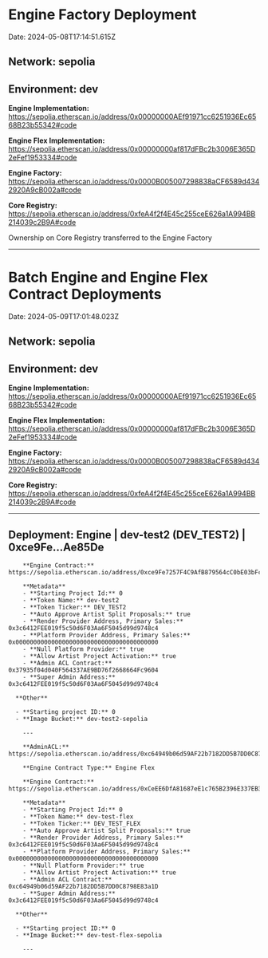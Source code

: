 # Engine Factory Deployment

Date: 2024-05-08T17:14:51.615Z

## **Network:** sepolia

## **Environment:** dev

**Engine Implementation:** https://sepolia.etherscan.io/address/0x00000000AEf91971cc6251936Ec6568B23b55342#code

**Engine Flex Implementation:** https://sepolia.etherscan.io/address/0x00000000af817dFBc2b3006E365D2eFef1953334#code

**Engine Factory:** https://sepolia.etherscan.io/address/0x0000B005007298838aCF6589d4342920A9cB002a#code

**Core Registry:** https://sepolia.etherscan.io/address/0xfeA4f2f4E45c255ceE626a1A994BB214039c2B9A#code

Ownership on Core Registry transferred to the Engine Factory

---

# Batch Engine and Engine Flex Contract Deployments

Date: 2024-05-09T17:01:48.023Z

## **Network:** sepolia

## **Environment:** dev

**Engine Implementation:** https://sepolia.etherscan.io/address/0x00000000AEf91971cc6251936Ec6568B23b55342#code

**Engine Flex Implementation:** https://sepolia.etherscan.io/address/0x00000000af817dFBc2b3006E365D2eFef1953334#code

**Engine Factory:** https://sepolia.etherscan.io/address/0x0000B005007298838aCF6589d4342920A9cB002a#code

**Core Registry:** https://sepolia.etherscan.io/address/0xfeA4f2f4E45c255ceE626a1A994BB214039c2B9A#code

---

## Deployment: Engine | dev-test2 (DEV_TEST2) | 0xce9Fe...Ae85De

        **Engine Contract:** https://sepolia.etherscan.io/address/0xce9Fe7257F4C9AfB879564cC0bE03bFc7CAe85De#code

        **Metadata**
        - **Starting Project Id:** 0
        - **Token Name:** dev-test2
        - **Token Ticker:** DEV_TEST2
        - **Auto Approve Artist Split Proposals:** true
        - **Render Provider Address, Primary Sales:** 0x3c6412FEE019f5c50d6F03Aa6F5045d99d9748c4
        - **Platform Provider Address, Primary Sales:** 0x0000000000000000000000000000000000000000
        - **Null Platform Provider:** true
        - **Allow Artist Project Activation:** true
        - **Admin ACL Contract:** 0x37935f04d040F564337AE9BD76f2668664Fc9604
        - **Super Admin Address:** 0x3c6412FEE019f5c50d6F03Aa6F5045d99d9748c4

      **Other**

      - **Starting project ID:** 0
      - **Image Bucket:** dev-test2-sepolia

        ---

        **AdminACL:** https://sepolia.etherscan.io/address/0xc64949b06d59AF22b7182DD5B7DD0C8798E83a1D#code

        **Engine Contract Type:** Engine Flex

        **Engine Contract:** https://sepolia.etherscan.io/address/0xCeEE6DfA81687eE1c765B2396E337EB33F75c94D#code

        **Metadata**
        - **Starting Project Id:** 0
        - **Token Name:** dev-test-flex
        - **Token Ticker:** DEV_TEST_FLEX
        - **Auto Approve Artist Split Proposals:** true
        - **Render Provider Address, Primary Sales:** 0x3c6412FEE019f5c50d6F03Aa6F5045d99d9748c4
        - **Platform Provider Address, Primary Sales:** 0x0000000000000000000000000000000000000000
        - **Null Platform Provider:** true
        - **Allow Artist Project Activation:** true
        - **Admin ACL Contract:** 0xc64949b06d59AF22b7182DD5B7DD0C8798E83a1D
        - **Super Admin Address:** 0x3c6412FEE019f5c50d6F03Aa6F5045d99d9748c4

      **Other**

      - **Starting project ID:** 0
      - **Image Bucket:** dev-test-flex-sepolia

        ---
